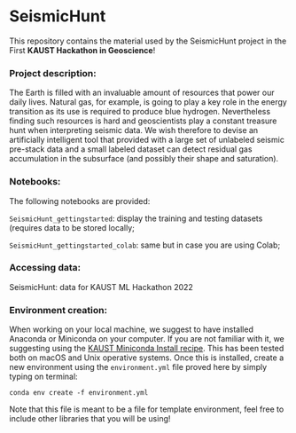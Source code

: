 # SeismicHunt

This repository contains the material used by the SeismicHunt project in the First **KAUST Hackathon in Geoscience**!


### Project description:

The Earth is filled with an invaluable amount of resources that power our daily lives. Natural gas, for example, is going to play a key role in the energy transition as its use is required to produce blue hydrogen. Nevertheless finding such resources is hard and geoscientists play a constant treasure hunt when interpreting seismic data. We wish therefore to devise an artificially intelligent tool that provided with a large set of unlabeled seismic pre-stack data and a small labeled dataset can detect residual gas accumulation in the subsurface (and possibly their shape and saturation).


### Notebooks:

The following notebooks are provided:

`SeismicHunt_gettingstarted`: display the training and testing datasets (requires data to be stored locally;

`SeismicHunt_gettingstarted_colab`: same but in case you are using Colab;



### Accessing data:


SeismicHunt: data for KAUST ML Hackathon 2022


### Environment creation:

When working on your local machine, we suggest to have installed Anaconda or Miniconda on your computer. If you are not familiar with it, we suggesting using the [KAUST Miniconda Install recipe](https://github.com/kaust-rccl/ibex-miniconda-install). This has been tested both on macOS and Unix operative systems. Once this is installed, create a new environment using the `environment.yml` file proved here by simply typing on terminal:

```
conda env create -f environment.yml
```

Note that this file is meant to be a file for template environment, feel free to include other libraries that you will be using!